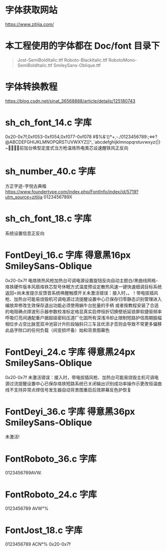 # 字体获取网站
https://www.zitijia.com/

# 本工程使用的字体都在 Doc/font 目录下
> Jost-SemiBoldItalic.ttf
> Roboto-BlackItalic.ttf
> RobotoMono-SemiBoldItalic.ttf
> SmileySans-Oblique.ttf

# 字体转换教程
https://blog.csdn.net/sinat_36568888/article/details/125180743

# sh_ch_font_14.c 字库
0x20-0x7f,0xf053-0xf054,0xf077-0xf078
#$%&'()*+,-./0123456789:;<=>?@ABCDEFGHIJKLMNOPQRSTUVWXYZ[\]^_`abcdefghijklmnopqrstuvwxyz{|}~前加台唤型定度式当方枪温烙热电类芯设速醒铁风正反向

# sh_number_40.c 字库
方正字迹-字悦古典楷 https://www.foundertype.com/index.php/FontInfo/index/id/5719?utm_source=zitijia
0123456789X

# sh_ch_font_18.c 字库
系统设置信息正反向


# FontDeyi_16.c 字库 得意黑16px SmileySans-Oblique
0x20-0x7f
电烙铁热风枪加热台可调电源设置旋钮反向自动主题白/黑曲线网格-烙铁硬件版本风扇烙铁芯型号休眠方式温度预设定散热风速一键快速细调目标系统返回<尚未发提示反馈音系统唤醒触摸开关未激活错误：接入时，。！带电拔插风枪、加热台可能易烧毁机可调电源过流提醒设置中心已保存归零静态识别管理进入编放弃修改生效保存退出功能必须使用蜗牛台批量的手柄 或者按教程安装了合适的电阻确点焊波形示器参数校准标定格显真实启停恒折切换壁纸延锁屏软捷驱频率呼吸灯亮间通配重户据超级密码压道厂化固所有深浅冷却止限制短路护信周期振幅相位步占空比脉宽双冲池容计升阶段轴斜只三车且优添才否则会导致不常更多偏移此品字除口的任何负载（间变损坏备）始和背景图幕色

# FontDeyi_24.c 字库 得意黑24px SmileySans-Oblique
0x20-0x7f
未激活错误：接入时，带电拔插风枪、加热台可能易烧毁主机可调电源过流提醒设置中心已保存烙铁短路系统已关闭输出识别成功率操作示更改恒温曲线不支持异常点焊信号发生器自动背景图重启后效屏幕反色护恢复

# FontDeyi_36.c 字库 得意黑36px SmileySans-Oblique
未激活!

# FontRoboto_36.c 字库
0123456789AVW.

# FontRoboto_24.c 字库
0123456789 AVW°%

# FontJost_18.c 字库
0123456789 ACN°%
0x20-0x7f